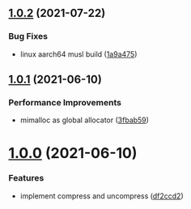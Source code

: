 ## [1.0.2](https://github.com/Brooooooklyn/snappy/compare/v1.0.1...v1.0.2) (2021-07-22)

### Bug Fixes

- linux aarch64 musl build ([1a9a475](https://github.com/Brooooooklyn/snappy/commit/1a9a475c2aef170abfd9e1e4d8eeb4d955384fa0))

## [1.0.1](https://github.com/Brooooooklyn/snappy/compare/v1.0.0...v1.0.1) (2021-06-10)

### Performance Improvements

- mimalloc as global allocator ([3fbab59](https://github.com/Brooooooklyn/snappy/commit/3fbab59ba2c095bb1b2a819eb3445ca06fc743c4))

# [1.0.0](https://github.com/Brooooooklyn/snappy/compare/df2ccd289ca2418504aff3a8fd65cc75c34ce6d8...v1.0.0) (2021-06-10)

### Features

- implement compress and uncompress ([df2ccd2](https://github.com/Brooooooklyn/snappy/commit/df2ccd289ca2418504aff3a8fd65cc75c34ce6d8))
